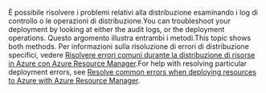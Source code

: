 <span data-ttu-id="e007a-101">È possibile risolvere i problemi relativi alla distribuzione esaminando i log di controllo o le operazioni di distribuzione.</span><span class="sxs-lookup"><span data-stu-id="e007a-101">You can troubleshoot your deployment by looking at either the audit logs, or the deployment operations.</span></span> <span data-ttu-id="e007a-102">Questo argomento illustra entrambi i metodi.</span><span class="sxs-lookup"><span data-stu-id="e007a-102">This topic shows both methods.</span></span> <span data-ttu-id="e007a-103">Per informazioni sulla risoluzione di errori di distribuzione specifici, vedere [Risolvere errori comuni durante la distribuzione di risorse in Azure con Azure Resource Manager](../articles/azure-resource-manager/resource-manager-common-deployment-errors.md).</span><span class="sxs-lookup"><span data-stu-id="e007a-103">For help with resolving particular deployment errors, see [Resolve common errors when deploying resources to Azure with Azure Resource Manager](../articles/azure-resource-manager/resource-manager-common-deployment-errors.md).</span></span>

